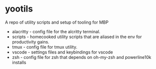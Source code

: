 # yootils

A repo of utility scripts and setup of tooling for MBP

- alacritty - config file for the alcritty terminal.
- scripts - homecooked utility scripts that are aliased in the env for productivity gains.
- tmux - config file for tmux utility.
- vscode - settings files and keybindings for vscode
- zsh - config file for zsh that depends on oh-my-zsh and powerline10k installs
